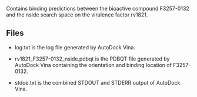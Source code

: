 Contains binding predictions between the bioactive compound F3257-0132 and the nside search space on the virulence factor rv1821.

## Files

- log.txt is the log file generated by AutoDock Vina.

- rv1821_F3257-0132_nside.pdbqt is the PDBQT file generated by AutoDock Vina containing the orientation and binding location of F3257-0132.

- stdoe.txt is the combined STDOUT and STDERR output of AutoDock Vina.

